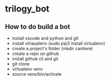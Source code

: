 # trilogy_bot

## How to do build a bot 
- install vscode and python and git 
- install virtaualenv (sudo pip3 install virtualenv)
- create a project's folder  (mkdir cantiere)
- create a repo on github 
- install github cli  and git 
- git clone <nomerepo>
- virtualenv venv 
- source venv/bin/activate
